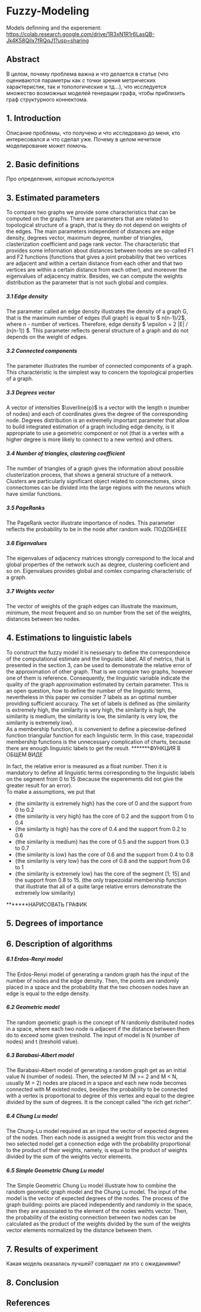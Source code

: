 # Fuzzy-Modeling

Models definning and the experement: https://colab.research.google.com/drive/1R3xN1R1r6LasQB-Jk4K58Qilx7fRQqJ1?usp=sharing
## Abstract  
В целом, почему проблема важна и что делается в статье (что оцениваются параметры как с точки зрения метрических характеристик, так и топологические и тд...), что исследуется множество возможных моделей генерации графа, чтобы приблизить граф структурного коннектома.
## 1. Introduction  
Описание проблемы, что получено и что исследовано до меня, кто интересовался и что сделал уже. Почему в целом нечеткое моделирование может помочь. 
## 2. Basic definitions 
Про определения, которые используются
## 3. Estimated parameters 
To compare two graphs we provide some characteristics that can be computed on the graphs. There are parameters that are related to topological structure of a graph, that is they do not depend on weights of the edges. The main parameters independent of distances are edge density, degrees vector, maximum degree, number of triangles, clasterization coefficient and page rank vector.  The characteristic that provides some information about distances between nodes are so-called F1 and F2 functions (functions that gives a joint probability that two vertices are adjacent and within a certain distance from each other and that two vertices are within a certain distance from each other), and moreover the eigenvalues of adjacency matrix. Besides, we can compute the weights distribution as the parameter that is not such global and complex.
##### 3.1 Edge density  
The parameter called an edge density illustrates the density of a graph G, that is the maximum number of edges (full graph) is equal to $ n(n-1)/2$, where n - number of vertices. Therefore, edge density $ \epsilon = 2 |E| / (n(n-1)) $. This parameter reflects general structure of a graph and do not depends on the weight of edges. 
##### 3.2 Connected components
The parameter illustrates the number of connected components of a graph. This characteristic is the simplest way to concern the topological properties of a graph.
##### 3.3 Degrees vector
A vector of intensities $\overline{p}$ is a vector with the length n (number of nodes) and each of coordinates gives the degree of the corresponding node. Degrees distribution is an extremelly important parameter that allow to build integrated estimation of a graph including edge dencity, is it appropriate to use a geometric component or not (that is a vertex with a higher degree is more likely to connect to a new vertex) and others.   
##### 3.4 Number of triangles, clastering coefficient
The number of triangles of a graph gives the information about possible clusterization process, that shows a general structure of a network. Clusters are particularly significant object related to connectomes, since connectomes can be divided into the large regions with the neurons which have similar functions.  
##### 3.5 PageRanks
The PageRank vector illustrate importance of nodes. This parameter reflects the probability to be in the node after random walk.  ПОДОБНЕЕЕ
##### 3.6 Eigenvalues
The eigenvalues of adjacency matrices strongly correspond to the local and global properties of the network such as degree, clustering coeficient and so on. Eigenvalues provides global and comlex comparing characteristic of a graph.  
##### 3.7 Weights vector
The vector of weights of the graph edges can illustrate the maximum, minimum, the most frequent and so on number from the set of the weights, distances between teo nodes.      

  
    
## 4. Estimations to linguistic labels
To construct the fuzzy model it is nessesary to define the correspondence of the computational estimate and the linguistic label. All of metrics, that is presented in the section 3, can be used to demonstrate the relative error of the approximation of other graph. That is we compare two graphs, however one of them is reference. Consequently, the linguistic variable indicate the quality of the graph approximation estimated by certain parameter. This is an open question, how to define the number of the linguistic terms, nevertheless in this paper we consider 7 labels as an optimal number providing sufficient accuracy. The set of labels is defined as {the similarity is extremely high, the similarity is very high, the similarity is high, the similarity is medium, the similarity is low, the similarity is very low, the similarity is extremely low}.   
As a membership function, it is convenient to define a piecewise‐defined function triangular function for each linguistic term. In this case, trapezoidal membership functions is the unnecessary complication of charts, because there are enough linguistic labels to get the result. 
*******ФУНКЦИЯ В ОБЩЕМ ВИДЕ  
  
In fact, the relative error is measured as a float number. Then it is mandatory to define all linguistic terms corresponding to the linguistic labels on the segment from 0 to 15 (because the experements did not give the greater result for an error).    
To make a assumptions, we put that  
* {the similarity is extremely high} has the core of 0 and the support from 0 to 0.2
* {the similarity is very high} has the core of 0.2 and the support from 0 to 0.4  
* {the similarity is high} has the core of 0.4 and the support from 0.2 to 0.6  
* {the similarity is medium} has the core of 0.5 and the support from 0.3 to 0.7  
* {the similarity is low} has the core of 0.6 and the support from 0.4 to 0.8  
* {the similarity is very low} has the core of 0.8 and the support from 0.6 to 1 
* {the similarity is extremely low} has the core of the segment [1; 15] and the support from 0.8 to 15. (the only trapezoidal membership function that illustrate that all of a quite large relative errors demonstrate the extremely low similarity)  
 
*******НАРИСОВАТЬ ГРАФИК    

## 5. Degrees of importance

## 6. Description of algorithms  
##### 6.1 Erdos-Renyi model
The Erdos-Renyi model of generating a random graph has the input of the number of nodes and the edge density. Then, the points are randomly placed in a space and the probability that the two choosen nodes have an edge is equal to the edge density.  
##### 6.2 Geometric model
The random geometic graph is the concept of N randomly distributed nodes in a space, where each two node is adjacent if the distance between them do to exceed some given treshold. The input of model is N (number of nodes) and t (treshold value).  
##### 6.3 Barabasi-Albert model
The Barabasi-Albert model of generating a random graph get as an initial value N (number of nodes). Then, the selected M (M >= 2 and M < N, usually M = 2) nodes are placed in a space and each new node becomes connected with M existed nodes, besides the probability to be connected with a vertex is proportional to degree of this vertex and equal to the degree divided by the sum of degrees. It is the concept called "the rich get richer".  
##### 6.4 Chung Lu model
The Chung-Lu model required as an input the vector of expected degrees of the nodes. Then each node is assigned a weight from this vector and the two selected nodel get a connection edge with the probability proportional to the product of their weights, namely, is equal to the product of weights divided by the sum of the weights vector elements.  
##### 6.5 Simple Geometric Chung Lu model  
The Simple Geometric Chung Lu model illustrate how to combine the random geometic graph model and the Chung Lu model. The input of the model is the vector of expected degrees of the nodes. The process of the graph building: points are placed independently and randomly in the space, then they are assosiated to the element of the nodes weihts vector. Then, the probability of the existing connection between two nodes can be calculated as the product of the weights divided by the sum of the weights vector elements normalized by the distance between them.  
## 7. Results of experiment
Какая модель оказалась лучшей? совпадает ли это с ожиданиями?
## 8. Conclusion
## References 
